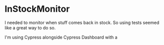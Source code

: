 # InStockMonitor
I needed to monitor when stuff comes back in stock. So using tests seemed like a great way to do so.

I'm using Cypress alongside Cypress Dashboard with a 
